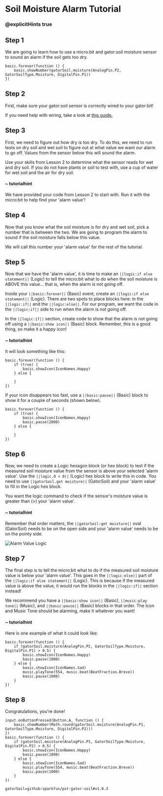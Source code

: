 # Soil Moisture Alarm Tutorial
### @explicitHints true

<!-- Tutorial Link: https://makecode.microbit.org/#tutorial:30808-00544-89483-19348 -->

## Step 1

We are going to learn how to use a micro:bit and gator:soil moisture sensor to sound an alarm if the soil gets too dry.

```template
basic.forever(function () {
    basic.showNumber(gatorSoil.moisture(AnalogPin.P2, GatorSoilType.Moisture, DigitalPin.P1))
})
```

## Step 2

First, make sure your gator:soil sensor is correctly wired to your gator:bit!

If you need help with wiring, take a look at [this guide.](https://docs.google.com/document/d/12oWXe1Icgzu3zD3qE00i4QrkLfok5Tlvc9vSgI2yB3g/edit?usp=sharing)

## Step 3

First, we need to figure out how dry is too dry. To do this, we need to run tests on dry soil and wet soil to figure out at what value we want our alarm to go off. Values from the sensor below this will sound the alarm.

Use your skills from Lesson 2 to determine what the sensor reads for wet and dry soil. If you do not have plants or soil to test with, use a cup of water for wet soil and the air for dry soil.

#### ~ tutorialhint

We have provided your code from Lesson 2 to start with. Run it with the micro:bit to help find your 'alarm value'!

## Step 4

Now that you know what the soil moisture is for dry and wet soil, pick a number that is between the two. We are going to program the alarm to sound if the soil moisture falls below this value.

We will call this number your 'alarm value' for the rest of the tutorial.

## Step 5

Now that we have the 'alarm value', it is time to make an ``||logic:if else statement||`` (Logic) to tell the micro:bit what to do when the soil moisture is ABOVE this value... that is, when the alarm is not going off.

Inside your ``||basic:forever||`` (Basic) event, create an ``||logic:if else statement||`` (Logic). There are two spots to place blocks here: in the ``||logic:if||`` and the ``||logic:else||``. For our program, we want the code in the ``||logic:if||`` side to run when the alarm is not going off.

In the ``||logic:if||`` section, create code to show that the alarm is not going off using a ``||basic:show icon||`` (Basic) block. Remember, this is a good thing, so make it a happy icon!


#### ~ tutorialhint
It will look something like this:
```blocks
basic.forever(function () {
    if (true) {
        basic.showIcon(IconNames.Happy)
    } else {

    }
})
```

If your icon disappears too fast, use a ``||basic:pause||`` (Basic) block to show it for a couple of seconds (shown below).
```blocks
basic.forever(function () {
    if (true) {
        basic.showIcon(IconNames.Happy)
        basic.pause(2000)
    } else {

    }
})
```

## Step 6
Now, we need to create a Logic hexagon block (or hex block) to test if the measured soil moisture value from the sensor is above your selected 'alarm value'. Use the ``||logic.0 < 0||`` (Logic) hex block to write this in code. You need to use ``||gatorSoil.get moisture||`` (GatorSoil) and your 'alarm value' to fill in the Logic hex block.

You want the logic command to check if the sensor's moisture value is greater than (>) your 'alarm value'.

#### ~ tutorialhint
Remember that order matters, the ``||gatorSoil:get moisture||`` oval (GatorSoil) needs to be on the open side and your 'alarm value' needs to be on the pointy side.

![Alarm Value Logic](https://schoolwidelabs.github.io/sensor-immersion/images/soil_code.png)

## Step 7

The final step is to tell the micro:bit what to do if the measured soil moisture value is below your 'alarm value'. This goes in the ``||logic:else||`` part of the ``||logic:if else statement||`` (Logic). This is because if the measured value is above the value, it would run the blocks in the ``||logic:if||`` section instead!

We recommend you have a ``||basic:show icon||`` (Basic), ``||music:play tone||`` (Music), and ``||basic:pause||`` (Basic) blocks in that order. The Icon and Music Tone should be alarming, make it whatever you want!

#### ~ tutorialhint

Here is one example of what it could look like:

```blocks
basic.forever(function () {
    if (gatorSoil.moisture(AnalogPin.P2, GatorSoilType.Moisture, DigitalPin.P1) > 0.5) {
        basic.showIcon(IconNames.Happy)
        basic.pause(1000)
    } else {
        basic.showIcon(IconNames.Sad)
        music.playTone(554, music.beat(BeatFraction.Breve))
        basic.pause(1000)
    }
})
```

## Step 8

Congratulations, you're done!

```ghost
input.onButtonPressed(Button.A, function () {
    basic.showNumber(Math.round(gatorSoil.moisture(AnalogPin.P1, GatorSoilType.Moisture, DigitalPin.P2)))
})
basic.forever(function () {
    if (gatorSoil.moisture(AnalogPin.P1, GatorSoilType.Moisture, DigitalPin.P2) > 0.5) {
        basic.showIcon(IconNames.Happy)
        basic.pause(1000)
    } else {
        basic.showIcon(IconNames.Sad)
        music.playTone(554, music.beat(BeatFraction.Breve))
        basic.pause(1000)
    }
})
```


```package
gatorSoil=github:sparkfun/pxt-gator-soil#v1.0.3
```
